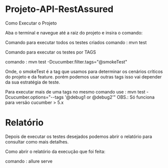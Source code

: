 # Projeto-API-RestAssured

Como Executar o Projeto 

Aba o terminal e navegue até a raiz do projeto e insira o comando:
 
Comando para executar todos os testes criados
comando : mvn test 

Comando para executar os testes por TAGS

comando : mvn test -Dcucumber.filter.tags="@smokeTest"  

Onde, o smokeTest é a tag que usamos para determinar os cenários críticos do projeto e da feature.
porém podemos usar outras tags isso vai depender da sua estratégia de teste.

Para executar mais de uma tags no mesmo comando use :
mvn test -Dcucumber.options="--tags '@debug1 or @debug2'"
OBS.: Só funciona para versão cucumber > 5.x 

# Relatório 
Depois de executar os testes desejados podemos abrir o relatório para 
consultar como mais detalhes. 

Como abrir o relatório da execução que foi feita: 

comando : allure serve


